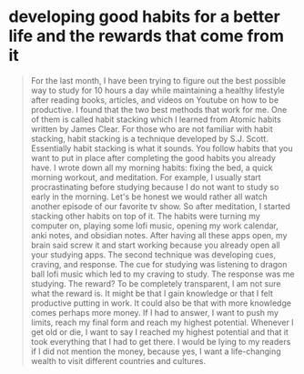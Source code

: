 # developing good habits for a better life and the rewards that come from it

> For the last month, I have been trying to figure out the best possible way to study for 10 hours a day while maintaining a healthy lifestyle after reading books, articles, and videos on Youtube on how to be productive. I found that the two best methods that work for me. 
> One of them is called habit stacking which I learned from Atomic habits written by James Clear.
 > For those who are not familiar with habit stacking, habit stacking is a technique developed by S.J. Scott. Essentially habit stacking is what it sounds. You follow habits that you want to put in place after completing the good habits you already have.
>    I wrote down all my morning habits: fixing the bed, a quick morning workout, and meditation. 
>    For example, I usually start procrastinating before studying because I do not want to study so early in the morning. Let's be honest we would rather all watch another episode of our favorite tv show. So after meditation, I started stacking other habits on top of it. The habits were turning my computer on, playing some lofi music, opening my work calendar, anki notes, and obsidian notes.  After having all these apps open, my brain said screw it and start working because you already open all your studying apps. 
>  The second technique was developing cues, craving, and response. The cue for studying was listening to dragon ball lofi music which led to my craving to study. The response was me studying. The reward? To be completely transparent, I am not sure what the reward is. It might be that I gain knowledge or that I felt productive putting in work. It could also be that with more knowledge comes perhaps more money. If I had to answer, I want to push my limits, reach my final form and reach my highest potential. Whenever I get old or die, I want to say I reached my highest potential and that it took everything that I had to get there. I would be lying to my readers if I did not mention the money, because yes, I want a life-changing wealth to visit different countries and cultures. 

